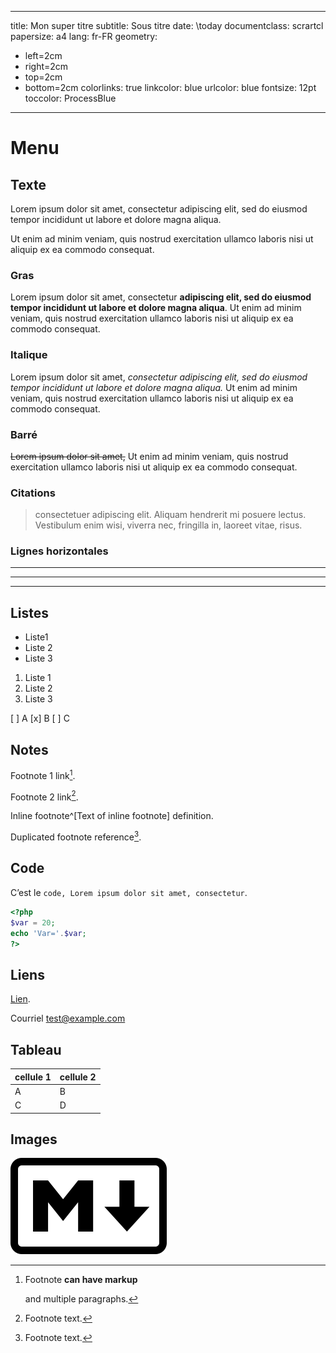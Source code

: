 
---
title: Mon super titre
subtitle: Sous titre
date: \today 
documentclass: scrartcl
papersize: a4
lang: fr-FR
geometry:
- left=2cm
- right=2cm
- top=2cm
- bottom=2cm
colorlinks: true
linkcolor: blue
urlcolor: blue
fontsize: 12pt
toccolor: ProcessBlue
---

# Menu

## Texte

Lorem ipsum dolor sit amet, consectetur adipiscing elit, sed do eiusmod tempor incididunt ut labore et dolore magna aliqua. 

Ut enim ad minim veniam, quis nostrud exercitation ullamco laboris nisi ut aliquip ex ea commodo consequat. 


### Gras
Lorem ipsum dolor sit amet, consectetur **adipiscing elit, sed do eiusmod tempor incididunt ut labore et dolore magna aliqua**. Ut enim ad minim veniam, quis nostrud exercitation ullamco laboris nisi ut aliquip ex ea commodo consequat. 


### Italique
Lorem ipsum dolor sit amet, *consectetur adipiscing elit, sed do eiusmod tempor incididunt ut labore et dolore magna aliqua.* Ut enim ad minim veniam, quis nostrud exercitation ullamco laboris nisi ut aliquip ex ea commodo consequat. 

### Barré
~~Lorem ipsum dolor sit amet,~~ Ut enim ad minim veniam, quis nostrud exercitation ullamco laboris nisi ut aliquip ex ea commodo consequat. 

### Citations

> consectetuer adipiscing elit. Aliquam hendrerit mi posuere lectus.
> Vestibulum enim wisi, viverra nec, fringilla in, laoreet vitae, risus.

### Lignes horizontales
___

---

***

## Listes

- Liste1
- Liste 2
- Liste 3

1. Liste 1
2. Liste 2
3. Liste 3

[ ] A
[x] B
[ ] C

## Notes
Footnote 1 link[^first].

Footnote 2 link[^second].

Inline footnote^[Text of inline footnote] definition.

Duplicated footnote reference[^second].

[^first]: Footnote **can have markup**

    and multiple paragraphs.

[^second]: Footnote text.

## Code

C’est le `code, Lorem ipsum dolor sit amet, consectetur`.


``` php
<?php
$var = 20;
echo 'Var='.$var;
?>
```


## Liens

[Lien](https://example.com/ "titre de lien optionnel").

Courriel  <test@example.com>

## Tableau

|cellule 1|cellule 2|
|--------|--------|
|    A    |    B    |
|    C    |    D    |

## Images

![Text alternatif](logo.png "Titre image")





